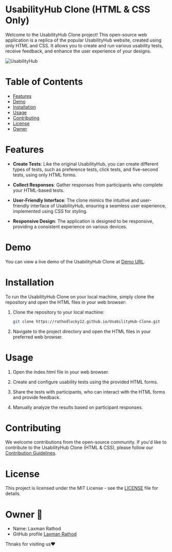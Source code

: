 # UsabilityHub Clone (HTML & CSS Only)

Welcome to the UsabilityHub Clone project! This open-source web application is a replica of the popular UsabilityHub website, created using only HTML and CSS. It allows you to create and run various usability tests, receive feedback, and enhance the user experience of your designs.

![UsabilityHub](https://github.com/rathodlucky12/UsabilityHub-Clone/assets/131651450/370059cd-d435-4a29-a2c1-a2ae134e39c5)


# Table of Contents
- [Features](#features)
- [Demo](#demo)
- [Installation](#installation)
- [Usage](#usage)
- [Contributing](#contributing)
- [License](#license)
- [Owner](#owner)

# Features
- **Create Tests**: Like the original UsabilityHub, you can create different types of tests, such as preference tests, click tests, and five-second tests, using only HTML forms.

- **Collect Responses**: Gather responses from participants who complete your HTML-based tests.

- **User-Friendly Interface**: The clone mimics the intuitive and user-friendly interface of UsabilityHub, ensuring a seamless user experience, implemented using CSS for styling.

- **Responsive Design**: The application is designed to be responsive, providing a consistent experience on various devices.

# Demo
You can view a live demo of the UsabilityHub Clone at [Demo URL](https://rathodlucky12.github.io/UsabilityHub-Clone).

# Installation
To run the UsabilityHub Clone on your local machine, simply clone the repository and open the HTML files in your web browser:

1. Clone the repository to your local machine:
   ```sh
   git clone https://rathodlucky12.github.io/UsabilityHub-Clone.git
   ```

2. Navigate to the project directory and open the HTML files in your preferred web browser.

# Usage
1. Open the index.html file in your web browser.

2. Create and configure usability tests using the provided HTML forms.

3. Share the tests with participants, who can interact with the HTML forms and provide feedback.

4. Manually analyze the results based on participant responses.

# Contributing
We welcome contributions from the open-source community. If you'd like to contribute to the UsabilityHub Clone (HTML & CSS), please follow our [Contribution Guidelines](CONTRIBUTING.md).

# License
This project is licensed under the MIT License - see the [LICENSE](LICENSE) file for details.

# Owner 🌟
 - Name: Laxman Rathod
 - GitHub profile [Laxman Rathod](https//www.github.com/rathodlucky12)


Thnaks for visiting us❤️
